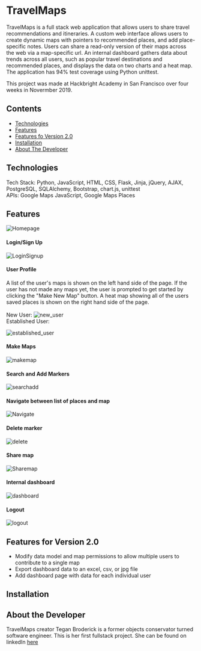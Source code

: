 # TravelMaps

TravelMaps is a full stack web application that allows users to share travel recommendations and itineraries. A custom web interface allows users to create dynamic maps with pointers to recommended places, and add place-specific notes. Users can share a read-only version of their maps across the web via a map-specific url. An internal dashboard gathers data about trends across all users, such as popular travel destinations and recommended places, and displays the data on two charts and a heat map. The application has 94% test coverage using Python unittest.

This project was made at Hackbright Academy in San Francisco over four weeks in Novermber 2019.

## Contents
* [Technologies](#techstack)
* [Features](#features)
* [Features fo Version 2.0](#futurefeatures)
* [Installation](#installation)
* [About The Developer](#aboutme)

## <a name="techstack"></a>Technologies
Tech Stack: Python, JavaScript, HTML, CSS, Flask, Jinja, jQuery, AJAX, PostgreSQL, SQLAlchemy, Bootstrap, chart.js, unittest <br>
APIs: Google Maps JavaScript, Google Maps Places

## <a name="features"></a>Features
![Homepage](https://raw.githubusercontent.com/teganbroderick/Travelmaps/master/static/img/homepage.png)
<br>

#### Login/Sign Up <br>
![LoginSignup](http://g.recordit.co/FuYclCOszT.gif)
<br>

#### User Profile
A list of the user's maps is shown on the left hand side of the page. If the user has not made any maps yet, the user is prompted to get started by clicking the "Make New Map" button. A heat map showing all of the users saved places is shown on the right hand side of the page. <br><br>
New User:
![new_user](https://raw.githubusercontent.com/teganbroderick/Travelmaps/master/static/img/profilepage%20new%20user.png)
<br>
Established User:

![established_user](https://raw.githubusercontent.com/teganbroderick/Travelmaps/master/static/img/profilepage%20established%20user.png)

#### Make Maps
![makemap](http://g.recordit.co/qAINFJZ0EU.gif)

#### Search and Add Markers<br>
![searchadd](http://g.recordit.co/OsBy6elYqV.gif)
<br>

#### Navigate between list of places and map
![Navigate](https://raw.githubusercontent.com/teganbroderick/Travelmaps/master/static/img/navigate_map.gif)
<br>

#### Delete marker
![delete](http://g.recordit.co/eU0KwYCyjT.gif)
<br>

#### Share map
![Sharemap](http://g.recordit.co/smsTbVuSLX.gif)
<br>

#### Internal dashboard
![dashboard](http://g.recordit.co/94r05mFXjE.gif)

#### Logout
![logout](http://g.recordit.co/LCD2U9oerM.gif)
<br>
## <a name="futurefeatures"></a>Features for Version 2.0
* Modify data model and map permissions to allow multiple users to contribute to a single map
* Export dashboard data to an excel, csv, or jpg file
* Add dashboard page with data for each individual user

## <a name="installation"></a>Installation

## <a name="aboutme"></a>About the Developer
TravelMaps creator Tegan Broderick is a former objects conservator turned software engineer. This is her first fullstack project. She can be found on linkedIn <a href="https://www.linkedin.com/in/teganbroderick/ ">here</a>
